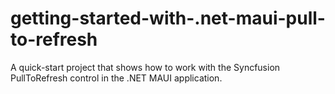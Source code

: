 # getting-started-with-.net-maui-pull-to-refresh
A quick-start project that shows how to work with the Syncfusion PullToRefresh control in the .NET MAUI application.
